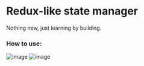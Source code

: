 # Redux-like state manager
Nothing new, just learning by building.

### How to use:

![image](https://user-images.githubusercontent.com/37663043/182200884-c3e2887a-518e-400f-b2aa-9608e025a75c.png)
![image](https://user-images.githubusercontent.com/37663043/182200732-24e2fa42-3109-4f18-bcac-5177d8ae9af8.png)
